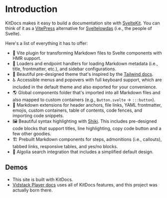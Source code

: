 # Introduction

KitDocs makes it easy to build a documentation site with [SvelteKit](https://kit.svelte.dev/docs).
You can think of it as a [VitePress](https://vitepress.vuejs.org) alternative for
[Sveltelowdas](https://twitter.com/sveltejs/status/1226662581449953280) (i.e., the people of Svelte).

Here's a list of everything it has to offer:

- :memo: Vite plugin for transforming Markdown files to Svelte components with HMR support.
- :satellite: Loaders and endpoint handlers for loading Markdown metadata (i.e., title, frontmatter, etc.),
  and sidebar configurations.
- :art: Beautiful pre-designed theme that's inspired by the [Tailwind docs](https://tailwindcss.com/docs/installation).
- :wheelchair: Accessible menus and popovers with full keyboard support, which are included
  in the default theme and also exported for your convenience.
- :earth_americas: Global components folder that's imported into all Markdown files
  and also mapped to custom containers (e.g., `Button.svelte` -> `:::button`).
- :jigsaw: Markdown extensions for header anchors, file links, YAML frontmatter, emojis, custom
  containers, table of contents, code fences, and importing code snippets.
- :framed_picture: Beautiful syntax highlighting with [Shiki](https://shiki.matsu.io). This
  includes pre-designed code blocks that support titles, line highlighting, copy code button and a
  few other goodies.
- :building_construction: Prebuilt Markdown components for steps, admonitions (i.e., callouts),
  tabbed links, responsive tables, and yes/no blocks.
- :mag_right: Algolia search integration that includes a simplified default design.

## Demos

- This site is built with KitDocs.
- [Vidstack Player docs](https://www.vidstack.io/docs/player) uses all of KitDocs features, and
  this project was actually born there.
